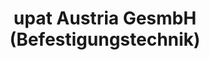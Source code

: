 ---
title: "upat Austria GesmbH (Befestigungstechnik)"
url: /klagenfurt-am-woerthersee/upat-austria-gesmbh-befestigungstechnik/
shop: Elektronik
---